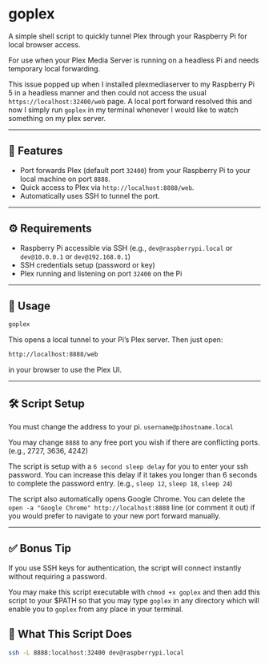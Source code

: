 # goplex

A simple shell script to quickly tunnel Plex through your Raspberry Pi for local browser access.

For use when your Plex Media Server is running on a headless Pi and needs temporary local forwarding.

This issue popped up when I installed plexmediaserver to my Raspberry Pi 5 in a headless manner and then could not access the usual `https://localhost:32400/web` page. A local port forward resolved this and now I simply run `goplex` in my terminal whenever I would like to watch something on my plex server.

---

## 🔧 Features

- Port forwards Plex (default port `32400`) from your Raspberry Pi to your local machine on port `8888`.
- Quick access to Plex via `http://localhost:8888/web`.
- Automatically uses SSH to tunnel the port.

---

## ⚙️ Requirements

- Raspberry Pi accessible via SSH (e.g., `dev@raspberrypi.local` or `dev@10.0.0.1` or `dev@192.168.0.1`)
- SSH credentials setup (password or key)
- Plex running and listening on port `32400` on the Pi

---

## 🚀 Usage

```bash
goplex
```
This opens a local tunnel to your Pi’s Plex server. Then just open:

```bash
http://localhost:8888/web
```
in your browser to use the Plex UI.

---

## 🛠 Script Setup

You must change the address to your pi. `username@pihostname.local`

You may change `8888` to any free port you wish if there are conflicting ports. (e.g., 2727, 3636, 4242)

The script is setup with a `6 second sleep delay` for you to enter your ssh password. You can increase this delay if it takes you longer than 6 seconds to complete the password entry. (e.g., `sleep 12`, `sleep 18`, `sleep 24`)

The script also automatically opens Google Chrome. You can delete the `open -a "Google Chrome" http://localhost:8888` line (or comment it out) if you would prefer to navigate to your new port forward manually.

---
 
## ✅ Bonus Tip

If you use SSH keys for authentication, the script will connect instantly without requiring a password.

You may make this script executable with `chmod +x goplex` and then add this script to your $PATH so that you may type `goplex` in any directory which will enable you to `goplex` from any place in your terminal.

## 📂 What This Script Does

```bash
ssh -L 8888:localhost:32400 dev@raspberrypi.local
```


